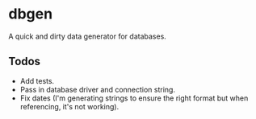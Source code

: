 # dbgen
A quick and dirty data generator for databases.

## Todos

* Add tests.
* Pass in database driver and connection string.
* Fix dates (I'm generating strings to ensure the right format but when referencing, it's not working).